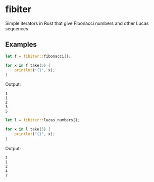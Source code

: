 # fibiter

Simple iterators in Rust that give Fibonacci numbers and other Lucas sequences

## Examples

```rust
let f = fibiter::fibonacci();

for x in f.take(5) {
	println!("{}", x);
}
```

Output:

```
1
1
2
3
5
```

```rust
let l = fibiter::lucas_numbers();

for x in l.take(5) {
	println!("{}", x);
}
```

Output:

```
2
1
3
4
7
```